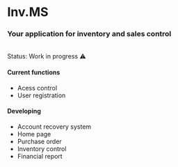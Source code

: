 # Inv.MS
### Your application for inventory and sales control
<br>
Status: Work in progress ⚠️

#### Current functions

* Acess control
* User registration

#### Developing

* Account recovery system
* Home page
* Purchase order
* Inventory control
* Financial report

